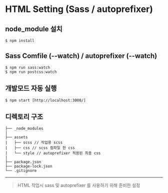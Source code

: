 # HTML Setting (Sass / autoprefixer)

## node_module 설치

```
$ npm install
```

## Sass Comfile (--watch) / autoprefixer (--watch)

```
$ npm run sass:watch
$ npm run postcss:watch
```

## 개발모드 자동 실행

```
$ npm start [http://localhost:3000/]
```

## 디렉토리 구조

```
├── _node_modules
|
├── assets
|   ├── scss // 작업용 scss
|   ├── css // scss 컴파일 한 css
|   └── style // autoprefixer 적용된 최종 css
|
├── package.json
├── package-lock.json
└── .gitignore
```

---

> HTML 작업시 sass 및 autoprefixer 를 사용하기 위해 준비한 설정
